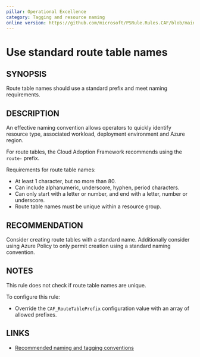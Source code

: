 ```yaml
---
pillar: Operational Excellence
category: Tagging and resource naming
online version: https://github.com/microsoft/PSRule.Rules.CAF/blob/main/docs/rules/en/CAF.Name.Route.md
---
```


# Use standard route table names

## SYNOPSIS

Route table names should use a standard prefix and meet naming requirements.

## DESCRIPTION

An effective naming convention allows operators to quickly identify resource type, associated workload,
deployment environment and Azure region.

For route tables, the Cloud Adoption Framework recommends using the `route-` prefix.

Requirements for route table names:

- At least 1 character, but no more than 80.
- Can include alphanumeric, underscore, hyphen, period characters.
- Can only start with a letter or number, and end with a letter, number or underscore.
- Route table names must be unique within a resource group.

## RECOMMENDATION

Consider creating route tables with a standard name.
Additionally consider using Azure Policy to only permit creation using a standard naming convention.

## NOTES

This rule does not check if route table names are unique.

To configure this rule:

- Override the `CAF_RouteTablePrefix` configuration value with an array of allowed prefixes.

## LINKS

- [Recommended naming and tagging conventions](https://docs.microsoft.com/en-us/azure/cloud-adoption-framework/ready/azure-best-practices/naming-and-tagging)
